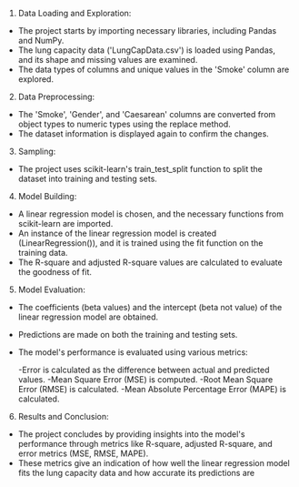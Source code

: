 1. Data Loading and Exploration:
- The project starts by importing necessary libraries, including Pandas and NumPy.
- The lung capacity data ('LungCapData.csv') is loaded using Pandas, and its shape and missing values are examined.
- The data types of columns and unique values in the 'Smoke' column are explored.

2. Data Preprocessing:
- The 'Smoke', 'Gender', and 'Caesarean' columns are converted from object types to numeric types using the replace method.
- The dataset information is displayed again to confirm the changes.
  
3. Sampling:
- The project uses scikit-learn's train_test_split function to split the dataset into training and testing sets.
  
4. Model Building:
- A linear regression model is chosen, and the necessary functions from scikit-learn are imported.
- An instance of the linear regression model is created (LinearRegression()), and it is trained using the fit function on the training data.
- The R-square and adjusted R-square values are calculated to evaluate the goodness of fit.
  
5. Model Evaluation:
- The coefficients (beta values) and the intercept (beta not value) of the linear regression model are obtained.
- Predictions are made on both the training and testing sets.
- The model's performance is evaluated using various metrics:
  
    -Error is calculated as the difference between actual and predicted values.
    -Mean Square Error (MSE) is computed.
    -Root Mean Square Error (RMSE) is calculated.
    -Mean Absolute Percentage Error (MAPE) is calculated.
  
6. Results and Conclusion:
- The project concludes by providing insights into the model's performance through metrics like R-square, adjusted R-square, and error metrics (MSE, RMSE, MAPE).
- These metrics give an indication of how well the linear regression model fits the lung capacity data and how accurate its predictions are
